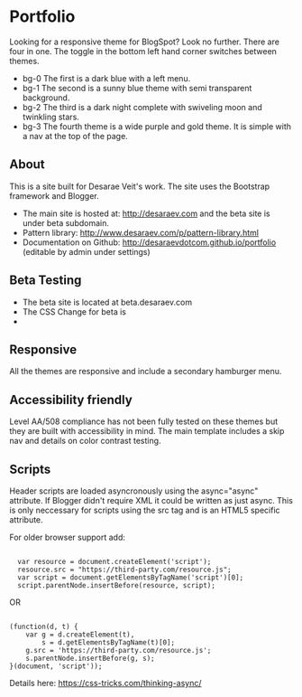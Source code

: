 # Portfolio

Looking for a responsive theme for BlogSpot? Look no further. There are four in one. The toggle in the bottom left hand corner switches between themes. 

* bg-0 The first is a dark blue with a left menu. 
* bg-1 The second is a sunny blue theme with semi transparent background. 
* bg-2 The third is a dark night complete with swiveling moon and twinkling stars. 
* bg-3 The fourth theme is a wide purple and gold theme. It is simple with a nav at the top of the page. 

## About
This is a site built for Desarae Veit's work. The site uses the Bootstrap framework and Blogger.

* The main site is hosted at: http://desaraev.com and the beta site is under beta subdomain.
* Pattern library: http://www.desaraev.com/p/pattern-library.html
* Documentation on Github: http://desaraevdotcom.github.io/portfolio (editable by admin under settings)

## Beta Testing

* The beta site is located at beta.desaraev.com
* The CSS Change for beta is <link href='https://rawgit.com/Desaraevdotcom/portfolio/blogger/stylesheets/beta.min.css' media='all' rel='stylesheet' type='text/css'/> 
* 
## Responsive

All the themes are responsive and include a secondary hamburger menu.

## Accessibility friendly

Level AA/508 compliance has not been fully tested on these themes but they are built with accessibility in mind. The main template includes a skip nav and details on color contrast testing.

## Scripts

Header scripts are loaded asyncronously using the async="async" attribute. If Blogger didn't require XML it could be written as just async. This is only neccessary for scripts using the src tag and is an HTML5 specific attribute.

For older browser support add:

<code>
  var resource = document.createElement('script'); 
  resource.src = "https://third-party.com/resource.js";
  var script = document.getElementsByTagName('script')[0];
  script.parentNode.insertBefore(resource, script);
</code>

OR

<code>
(function(d, t) {
    var g = d.createElement(t),
        s = d.getElementsByTagName(t)[0];
    g.src = 'https://third-party.com/resource.js';
    s.parentNode.insertBefore(g, s);
}(document, 'script'));</code>

Details here: https://css-tricks.com/thinking-async/
